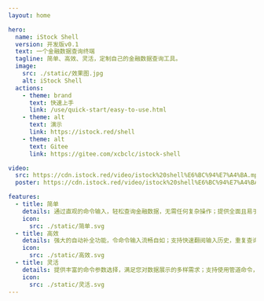 ```yaml
---
layout: home

hero:
  name: iStock Shell
  version: 开发版v0.1
  text: 一个金融数据查询终端
  tagline: 简单、高效、灵活，定制自己的金融数据查询工具。
  image:
    src: ./static/效果图.jpg
    alt: iStock Shell
  actions:
    - theme: brand
      text: 快速上手
      link: /use/quick-start/easy-to-use.html
    - theme: alt
      text: 演示
      link: https://istock.red/shell
    - theme: alt
      text: Gitee
      link: https://gitee.com/xcbclc/istock-shell

video:
  src: https://cdn.istock.red/video/istock%20shell%E6%BC%94%E7%A4%BA.mp4
  poster: https://cdn.istock.red/video/istock%20shell%E6%BC%94%E7%A4%BA-%E5%B0%81%E9%9D%A2.jpg

features:
  - title: 简单
    details: 通过直观的命令输入，轻松查询金融数据，无需任何复杂操作；提供全面且易于理解的命令文档，确保您能快速上手。
    icon:
      src: ./static/简单.svg
  - title: 高效
    details: 强大的自动补全功能，令命令输入流畅自如；支持快速翻阅输入历史，重复查询变得更加迅速。
    icon:
      src: ./static/高效.svg
  - title: 灵活
    details: 提供丰富的命令参数选择，满足您对数据展示的多样需求；支持使用管道命令，为您的数据查询提供无限可能。
    icon:
      src: ./static/灵活.svg
---
```

